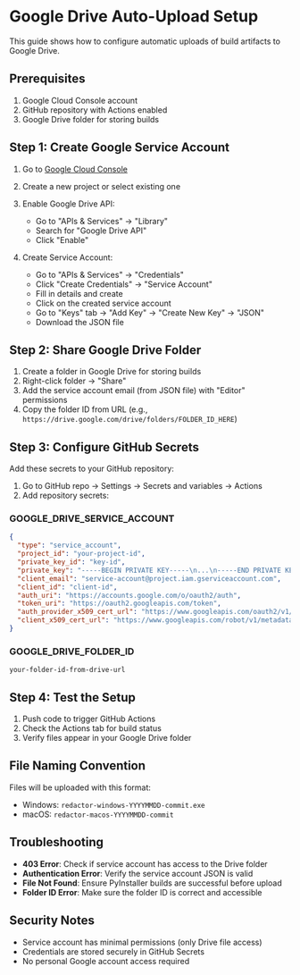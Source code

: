 # Google Drive Auto-Upload Setup

This guide shows how to configure automatic uploads of build artifacts to Google Drive.

## Prerequisites

1. Google Cloud Console account
2. GitHub repository with Actions enabled
3. Google Drive folder for storing builds

## Step 1: Create Google Service Account

1. Go to [Google Cloud Console](https://console.cloud.google.com/)
2. Create a new project or select existing one
3. Enable Google Drive API:
   - Go to "APIs & Services" → "Library"
   - Search for "Google Drive API"
   - Click "Enable"

4. Create Service Account:
   - Go to "APIs & Services" → "Credentials"
   - Click "Create Credentials" → "Service Account"
   - Fill in details and create
   - Click on the created service account
   - Go to "Keys" tab → "Add Key" → "Create New Key" → "JSON"
   - Download the JSON file

## Step 2: Share Google Drive Folder

1. Create a folder in Google Drive for storing builds
2. Right-click folder → "Share"
3. Add the service account email (from JSON file) with "Editor" permissions
4. Copy the folder ID from URL (e.g., `https://drive.google.com/drive/folders/FOLDER_ID_HERE`)

## Step 3: Configure GitHub Secrets

Add these secrets to your GitHub repository:

1. Go to GitHub repo → Settings → Secrets and variables → Actions
2. Add repository secrets:

### GOOGLE_DRIVE_SERVICE_ACCOUNT
```json
{
  "type": "service_account",
  "project_id": "your-project-id",
  "private_key_id": "key-id",
  "private_key": "-----BEGIN PRIVATE KEY-----\n...\n-----END PRIVATE KEY-----\n",
  "client_email": "service-account@project.iam.gserviceaccount.com",
  "client_id": "client-id",
  "auth_uri": "https://accounts.google.com/o/oauth2/auth",
  "token_uri": "https://oauth2.googleapis.com/token",
  "auth_provider_x509_cert_url": "https://www.googleapis.com/oauth2/v1/certs",
  "client_x509_cert_url": "https://www.googleapis.com/robot/v1/metadata/x509/service-account%40project.iam.gserviceaccount.com"
}
```

### GOOGLE_DRIVE_FOLDER_ID
```
your-folder-id-from-drive-url
```

## Step 4: Test the Setup

1. Push code to trigger GitHub Actions
2. Check the Actions tab for build status
3. Verify files appear in your Google Drive folder

## File Naming Convention

Files will be uploaded with this format:
- Windows: `redactor-windows-YYYYMMDD-commit.exe`
- macOS: `redactor-macos-YYYYMMDD-commit`

## Troubleshooting

- **403 Error**: Check if service account has access to the Drive folder
- **Authentication Error**: Verify the service account JSON is valid
- **File Not Found**: Ensure PyInstaller builds are successful before upload
- **Folder ID Error**: Make sure the folder ID is correct and accessible

## Security Notes

- Service account has minimal permissions (only Drive file access)
- Credentials are stored securely in GitHub Secrets
- No personal Google account access required